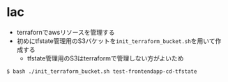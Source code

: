 # Iac

* terrafornでawsリソースを管理する
* 初めにtfstate管理用のS3バケットを`init_terraform_bucket.sh`を用いて作成する
  * tfstate管理用のS3はterraformで管理しない方がよいため

```bash=
$ bash ./init_terraform_bucket.sh test-frontendapp-cd-tfstate
```
